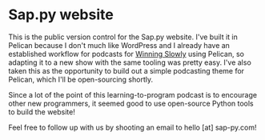 # Sap.py website

This is the public version control for the Sap.py website. I've built it in
Pelican because I don't much like WordPress and I already have an established
workflow for podcasts for [Winning Slowly](http://www.winningslowly.org) using
Pelican, so adapting it to a new show with the same tooling was pretty easy.
I've also taken this as the opportunity to build out a simple podcasting theme
for Pelican, which I'll be open-sourcing shortly.

Since a lot of the point of this learning-to-program podcast is to encourage
other new programmers, it seemed good to use open-source Python tools to build
the website!

Feel free to follow up with us by shooting an email to hello [at] sap-py.com!
